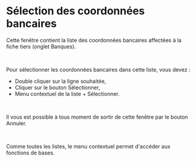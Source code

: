 # Sélection des coordonnées bancaires

Cette fenêtre contient la liste des coordonnées bancaires affectées 
 à la fiche tiers (onglet Banques).


 


Pour sélectionner les coordonnées bancaires dans cette liste, vous devez 
 :


* Double cliquer 
 sur la ligne souhaitée,
* Cliquer sur le 
 bouton Sélectionner,
* Menu contextuel 
 de la liste + Sélectionner.


 


Il vous est possible à tous moment de sortir de cette fenêtre par le 
 bouton Annuler.


 


Comme toutes les listes, le menu contextuel permet d'accéder aux fonctions 
 de bases.


